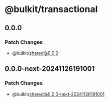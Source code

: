 # @bulkit/transactional

## 0.0.0

### Patch Changes

- @bulkit/shared@0.0.0

## 0.0.0-next-20241126191001

### Patch Changes

- @bulkit/shared@0.0.0-next-20241126191001
